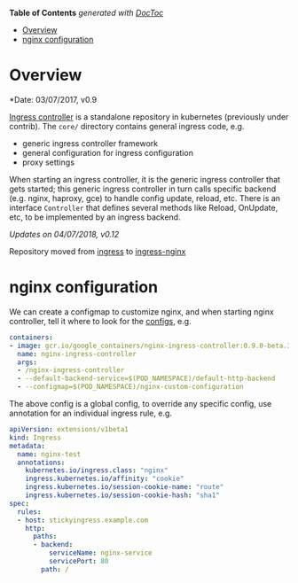 <!-- START doctoc generated TOC please keep comment here to allow auto update -->
<!-- DON'T EDIT THIS SECTION, INSTEAD RE-RUN doctoc TO UPDATE -->
**Table of Contents**  *generated with [DocToc](https://github.com/thlorenz/doctoc)*

- [Overview](#overview)
- [nginx configuration](#nginx-configuration)

<!-- END doctoc generated TOC please keep comment here to allow auto update -->

# Overview

*Date: 03/07/2017, v0.9

[Ingress controller](https://github.com/kubernetes/ingress) is a standalone repository in kubernetes
(previously under contrib). The `core/` directory contains general ingress code, e.g.
- generic ingress controller framework
- general configuration for ingress configuration
 - proxy settings

When starting an ingress controller, it is the generic ingress controller that gets started; this
generic ingress controller in turn calls specific backend (e.g. nginx, haproxy, gce) to handle config
update, reload, etc. There is an interface `Controller` that defines several methods like Reload,
OnUpdate, etc, to be implemented by an ingress backend.

*Updates on 04/07/2018, v0.12*

Repository moved from [ingress](https://github.com/kubernetes/ingress) to [ingress-nginx](https://github.com/kubernetes/ingress-nginx)

# nginx configuration

We can create a configmap to customize nginx, and when starting nginx controller, tell it where to
look for the [configs](https://github.com/kubernetes/ingress/blob/2ddf6c91dfe6b899dcfa28fb39469de2170779bf/controllers/nginx/configuration.md), e.g.

```yaml
containers:
- image: gcr.io/google_containers/nginx-ingress-controller:0.9.0-beta.3
  name: nginx-ingress-controller
  args:
  - /nginx-ingress-controller
  - --default-backend-service=$(POD_NAMESPACE)/default-http-backend
  - --configmap=$(POD_NAMESPACE)/nginx-custom-configuration
```

The above config is a global config, to override any specific config, use annotation for an individual
ingress rule, e.g.

```yaml
apiVersion: extensions/v1beta1
kind: Ingress
metadata:
  name: nginx-test
  annotations:
    kubernetes.io/ingress.class: "nginx"
    ingress.kubernetes.io/affinity: "cookie"
    ingress.kubernetes.io/session-cookie-name: "route"
    ingress.kubernetes.io/session-cookie-hash: "sha1"
spec:
  rules:
  - host: stickyingress.example.com
    http:
      paths:
      - backend:
          serviceName: nginx-service
          servicePort: 80
        path: /
```
